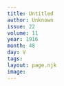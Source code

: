 ```yaml
---
title: Untitled
author: Unknown
issue: 22
volume: 11
year: 1916
month: 48
day: V
tags:
layout: page.njk
image:
---
```

